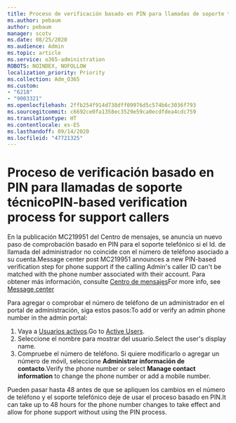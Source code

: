 ```yaml
---
title: Proceso de verificación basado en PIN para llamadas de soporte técnico
ms.author: pebaum
author: pebaum
manager: scotv
ms.date: 08/25/2020
ms.audience: Admin
ms.topic: article
ms.service: o365-administration
ROBOTS: NOINDEX, NOFOLLOW
localization_priority: Priority
ms.collection: Adm_O365
ms.custom:
- "6218"
- "9003321"
ms.openlocfilehash: 2ffb254f914d738dff09976d5c574b6c3036f793
ms.sourcegitcommit: c6692ce0fa1358ec3529e59ca0ecdfdea4cdc759
ms.translationtype: HT
ms.contentlocale: es-ES
ms.lasthandoff: 09/14/2020
ms.locfileid: "47721325"
---
```

# <a name="pin-based-verification-process-for-support-callers"></a><span data-ttu-id="c7577-102">Proceso de verificación basado en PIN para llamadas de soporte técnico</span><span class="sxs-lookup"><span data-stu-id="c7577-102">PIN-based verification process for support callers</span></span>

<span data-ttu-id="c7577-103">En la publicación MC219951 del Centro de mensajes, se anuncia un nuevo paso de comprobación basado en PIN para el soporte telefónico si el Id. de llamada del administrador no coincide con el número de teléfono asociado a su cuenta.</span><span class="sxs-lookup"><span data-stu-id="c7577-103">Message center post MC219951 announces a new PIN-based verification step for phone support if the calling Admin's caller ID can't be matched with the phone number associated with their account.</span></span> <span data-ttu-id="c7577-104">Para obtener más información, consulte [Centro de mensajes](https://admin.microsoft.com/AdminPortal/Home#/MessageCenter)</span><span class="sxs-lookup"><span data-stu-id="c7577-104">For more info, see [Message center](https://admin.microsoft.com/AdminPortal/Home#/MessageCenter)</span></span> 

<span data-ttu-id="c7577-105">Para agregar o comprobar el número de teléfono de un administrador en el portal de administración, siga estos pasos:</span><span class="sxs-lookup"><span data-stu-id="c7577-105">To add or verify an admin phone number in the admin portal:</span></span>  

1. <span data-ttu-id="c7577-106">Vaya a [Usuarios activos](https://admin.microsoft.com/AdminPortal/Home#/users).</span><span class="sxs-lookup"><span data-stu-id="c7577-106">Go to [Active Users](https://admin.microsoft.com/AdminPortal/Home#/users).</span></span>
2. <span data-ttu-id="c7577-107">Seleccione el nombre para mostrar del usuario.</span><span class="sxs-lookup"><span data-stu-id="c7577-107">Select the user's display name.</span></span>
3. <span data-ttu-id="c7577-108">Compruebe el número de teléfono. Si quiere modificarlo o agregar un número de móvil, seleccione **Administrar información de contacto**.</span><span class="sxs-lookup"><span data-stu-id="c7577-108">Verify the phone number or select **Manage contact information** to change the phone number or add a mobile number.</span></span>     

<span data-ttu-id="c7577-109">Pueden pasar hasta 48 antes de que se apliquen los cambios en el número de teléfono y el soporte telefónico deje de usar el proceso basado en PIN.</span><span class="sxs-lookup"><span data-stu-id="c7577-109">It can take up to 48 hours for the phone number changes to take effect and allow for phone support without using the PIN process.</span></span>